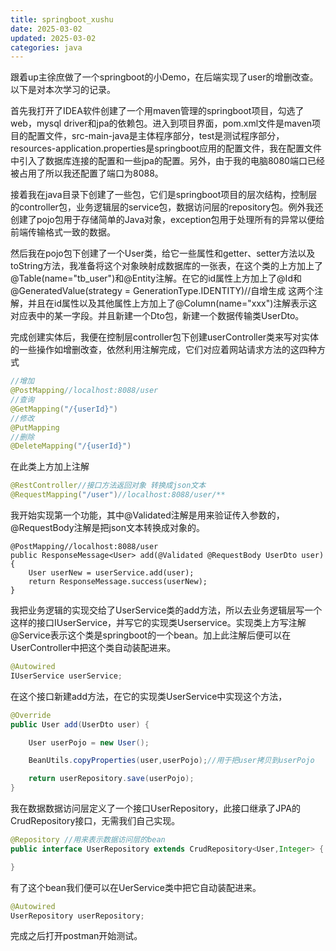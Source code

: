 ```yaml
---
title: springboot_xushu
date: 2025-03-02
updated: 2025-03-02
categories: java
---
```


跟着up主徐庶做了一个springboot的小Demo，在后端实现了user的增删改查。以下是对本次学习的记录。

​	首先我打开了IDEA软件创建了一个用maven管理的springboot项目，勾选了web，mysql driver和jpa的依赖包。进入到项目界面，pom.xml文件是maven项目的配置文件，src-main-java是主体程序部分，test是测试程序部分，resources-application.properties是springboot应用的配置文件，我在配置文件中引入了数据库连接的配置和一些jpa的配置。另外，由于我的电脑8080端口已经被占用了所以我还配置了端口为8088。

​	接着我在java目录下创建了一些包，它们是springboot项目的层次结构，控制层的controller包，业务逻辑层的service包，数据访问层的repository包。例外我还创建了pojo包用于存储简单的Java对象，exception包用于处理所有的异常以便给前端传输格式一致的数据。

​	然后我在pojo包下创建了一个User类，给它一些属性和getter、setter方法以及toString方法，我准备将这个对象映射成数据库的一张表，在这个类的上方加上了@Table(name="tb_user")和@Entity注解。在它的id属性上方加上了@Id和@GeneratedValue(strategy = GenerationType.IDENTITY)//自增生成    这两个注解，并且在id属性以及其他属性上方加上了@Column(name="xxx")注解表示这对应表中的某一字段。并且新建一个Dto包，新建一个数据传输类UserDto。

​	完成创建实体后，我便在控制层controller包下创建userController类来写对实体的一些操作如增删改查，依然利用注解完成，它们对应着网站请求方法的这四种方式

```java
//增加
@PostMapping//localhost:8088/user
//查询
@GetMapping("/{userId}")
//修改
@PutMapping
//删除
@DeleteMapping("/{userId}")
```

在此类上方加上注解

```java
@RestController//接口方法返回对象 转换成json文本
@RequestMapping("/user")//localhost:8088/user/**
```

我开始实现第一个功能，其中@Validated注解是用来验证传入参数的，@RequestBody注解是把json文本转换成对象的。

```
@PostMapping//localhost:8088/user
public ResponseMessage<User> add(@Validated @RequestBody UserDto user) {
    User userNew = userService.add(user);
    return ResponseMessage.success(userNew);
}
```

我把业务逻辑的实现交给了UserService类的add方法，所以去业务逻辑层写一个这样的接口IUserService，并写它的实现类Userservice。实现类上方写注解@Service表示这个类是springboot的一个bean。加上此注解后便可以在UserController中把这个类自动装配进来。

```java
@Autowired
IUserService userService;
```

在这个接口新建add方法，在它的实现类UserService中实现这个方法，

```java
@Override
public User add(UserDto user) {

    User userPojo = new User();

    BeanUtils.copyProperties(user,userPojo);//用于把user拷贝到userPojo

    return userRepository.save(userPojo);
}
```

我在数据数据访问层定义了一个接口UserRepository，此接口继承了JPA的CrudRepository接口，无需我们自己实现。

```java
@Repository //用来表示数据访问层的bean
public interface UserRepository extends CrudRepository<User,Integer> {

}
```

有了这个bean我们便可以在UerService类中把它自动装配进来。

```java
@Autowired
UserRepository userRepository;
```

完成之后打开postman开始测试。

